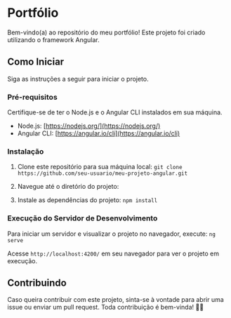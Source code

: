 # Portfólio

Bem-vindo(a) ao repositório do meu portfólio! Este projeto foi criado utilizando o framework Angular.

## Como Iniciar

Siga as instruções a seguir para iniciar o projeto.

### Pré-requisitos

Certifique-se de ter o Node.js e o Angular CLI instalados em sua máquina.

- Node.js: [https://nodejs.org/](https://nodejs.org/)
- Angular CLI: [https://angular.io/cli](https://angular.io/cli)

### Instalação

1. Clone este repositório para sua máquina local: `git clone https://github.com/seu-usuario/meu-projeto-angular.git`

2. Navegue até o diretório do projeto:

3. Instale as dependências do projeto: `npm install`

### Execução do Servidor de Desenvolvimento

Para iniciar um servidor e visualizar o projeto no navegador, execute: `ng serve`

Acesse `http://localhost:4200/` em seu navegador para ver o projeto em execução.

## Contribuindo

Caso queira contribuir com este projeto, sinta-se à vontade para abrir uma issue ou enviar um pull request. Toda contribuição é bem-vinda! 🫰🏼
